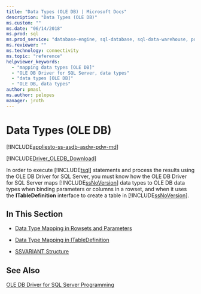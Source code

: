 ```yaml
---
title: "Data Types (OLE DB) | Microsoft Docs"
description: "Data Types (OLE DB)"
ms.custom: ""
ms.date: "06/14/2018"
ms.prod: sql
ms.prod_service: "database-engine, sql-database, sql-data-warehouse, pdw"
ms.reviewer: ""
ms.technology: connectivity
ms.topic: "reference"
helpviewer_keywords: 
  - "mapping data types [OLE DB]"
  - "OLE DB Driver for SQL Server, data types"
  - "data types [OLE DB]"
  - "OLE DB, data types"
author: pmasl
ms.author: pelopes
manager: jroth
---
```

# Data Types (OLE DB)
[!INCLUDE[appliesto-ss-asdb-asdw-pdw-md](../../../includes/appliesto-ss-asdb-asdw-pdw-md.md)]

[!INCLUDE[Driver_OLEDB_Download](../../../includes/driver_oledb_download.md)]

  In order to execute [!INCLUDE[tsql](../../../includes/tsql-md.md)] statements and process the results using the OLE DB Driver for SQL Server, you must know how the OLE DB Driver for SQL Server maps [!INCLUDE[ssNoVersion](../../../includes/ssnoversion-md.md)] data types to OLE DB data types when binding parameters or columns in a rowset, and when it uses the **ITableDefinition** interface to create a table in [!INCLUDE[ssNoVersion](../../../includes/ssnoversion-md.md)].  
  
## In This Section  
  
-   [Data Type Mapping in Rowsets and Parameters](../../oledb/ole-db-data-types/data-type-mapping-in-rowsets-and-parameters.md)  
  
-   [Data Type Mapping in ITableDefinition](../../oledb/ole-db-data-types/data-type-mapping-in-itabledefinition.md)  
  
-   [SSVARIANT Structure](../../oledb/ole-db-data-types/ssvariant-structure.md)  
  
## See Also  
 [OLE DB Driver for SQL Server Programming](../../oledb/ole-db/oledb-driver-for-sql-server-programming.md)  
  
  
